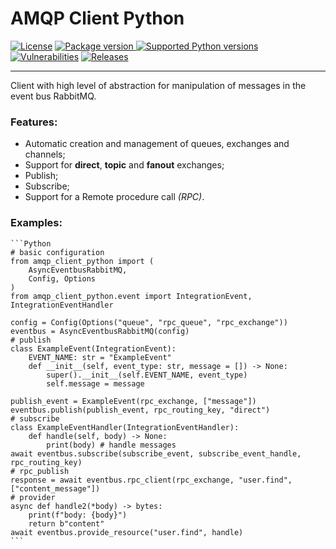 # AMQP Client Python

[![License][license-image]][license-url]
<a href="https://pypi.org/project/amqp-client-python" target="_blank">
    <img src="https://img.shields.io/pypi/v/amqp-client-python?color=%2334D058&label=pypi%20package" alt="Package version">
</a><a href="https://pypi.org/project/amqp-client-python" target="_blank">
    <img src="https://img.shields.io/pypi/pyversions/amqp-client-python.svg?color=%2334D058" alt="Supported Python versions">
</a>
[![Vulnerabilities][known-vulnerabilities-image]][known-vulnerabilities-url]  [![Releases][releases-image]][releases-url] 




--------
Client with high level of abstraction for manipulation of messages in the event bus RabbitMQ.

### Features:
- Automatic creation and management of queues, exchanges and channels;
- Support for **direct**, **topic** and **fanout** exchanges;
- Publish;
- Subscribe;
- Support for a Remote procedure call _(RPC)_.


[//]: # (These are reference links used in the body of this note.)
[license-image]: https://img.shields.io/badge/license-Apache%202-blue.svg
[license-url]: https://github.com/nutes-uepb/amqp-client-python/blob/master/LICENSE
[npm-image]: https://img.shields.io/npm/v/amqp-client-python.svg?color=red&logo=npm
[npm-url]: https://npmjs.org/package/amqp-client-python
[downloads-image]: https://img.shields.io/npm/dt/amqp-client-python.svg?logo=npm
[travis-url]: https://travis-ci.org/nutes-uepb/amqp-client-python
[coverage-image]: https://coveralls.io/repos/github/nutes-uepb/amqp-client-python/badge.svg
[coverage-url]: https://coveralls.io/github/nutes-uepb/amqp-client-python?branch=master
[known-vulnerabilities-image]: https://snyk.io/test/github/nutes-uepb/amqp-client-python/badge.svg?targetFile=package.json
[known-vulnerabilities-url]: https://snyk.io/test/github/nutes-uepb/amqp-client-python?targetFile=package.json
[releases-image]: https://img.shields.io/github/release-date/nutes-uepb/amqp-client-python.svg
[releases-url]: https://github.com/nutes-uepb/amqp-client-python/releases

### Examples:
    ```Python
    # basic configuration
    from amqp_client_python import (
        AsyncEventbusRabbitMQ,
        Config, Options
    )
    from amqp_client_python.event import IntegrationEvent, IntegrationEventHandler
    
    config = Config(Options("queue", "rpc_queue", "rpc_exchange"))
    eventbus = AsyncEventbusRabbitMQ(config)
    # publish
    class ExampleEvent(IntegrationEvent):
        EVENT_NAME: str = "ExampleEvent"
        def __init__(self, event_type: str, message = []) -> None:
            super().__init__(self.EVENT_NAME, event_type)
            self.message = message

    publish_event = ExampleEvent(rpc_exchange, ["message"])
    eventbus.publish(publish_event, rpc_routing_key, "direct")
    # subscribe
    class ExampleEventHandler(IntegrationEventHandler):
        def handle(self, body) -> None:
            print(body) # handle messages
    await eventbus.subscribe(subscribe_event, subscribe_event_handle, rpc_routing_key)
    # rpc_publish
    response = await eventbus.rpc_client(rpc_exchange, "user.find", ["content_message"])
    # provider
    async def handle2(*body) -> bytes:
        print(f"body: {body}")
        return b"content"
    await eventbus.provide_resource("user.find", handle)
    ```